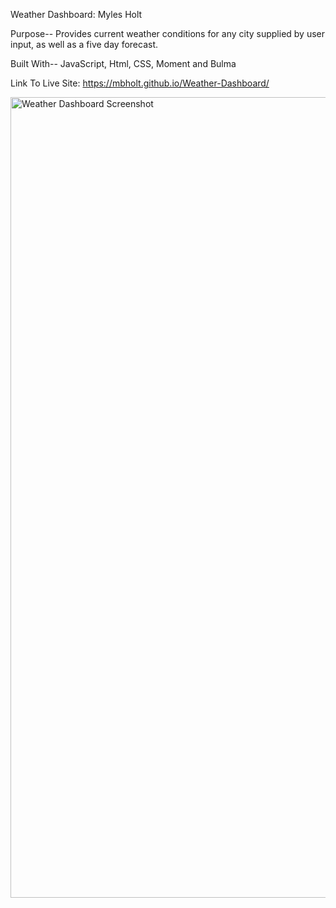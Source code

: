 Weather Dashboard: Myles Holt

Purpose-- Provides current weather conditions for any city supplied by user input, as well as a five day forecast.

Built With-- JavaScript, Html, CSS, Moment and Bulma

Link To Live Site: https://mbholt.github.io/Weather-Dashboard/


<img width="1281" alt="Weather Dashboard Screenshot" src="https://user-images.githubusercontent.com/85723341/160319045-db420039-aa12-46e7-90e1-7c81cf114117.png">
